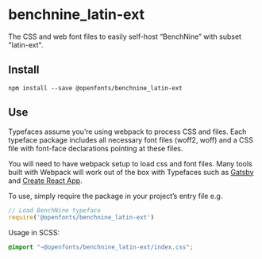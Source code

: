 
# benchnine_latin-ext

The CSS and web font files to easily self-host “BenchNine” with subset "latin-ext".

## Install

`npm install --save @openfonts/benchnine_latin-ext`

## Use

Typefaces assume you’re using webpack to process CSS and files. Each typeface
package includes all necessary font files (woff2, woff) and a CSS file with
font-face declarations pointing at these files.

You will need to have webpack setup to load css and font files. Many tools built
with Webpack will work out of the box with Typefaces such as [Gatsby](https://github.com/gatsbyjs/gatsby)
and [Create React App](https://github.com/facebookincubator/create-react-app).

To use, simply require the package in your project’s entry file e.g.

```javascript
// Load BenchNine typeface
require('@openfonts/benchnine_latin-ext')
```

Usage in SCSS:
```scss
@import "~@openfonts/benchnine_latin-ext/index.css";
```
